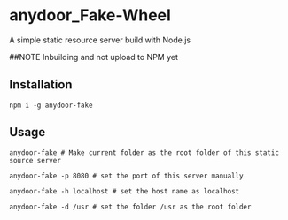 # anydoor_Fake-Wheel
A simple static resource server build with Node.js

##NOTE Inbuilding and not upload to NPM yet
## Installation
```
npm i -g anydoor-fake
```

## Usage
```
anydoor-fake # Make current folder as the root folder of this static source server

anydoor-fake -p 8080 # set the port of this server manually

anydoor-fake -h localhost # set the host name as localhost

anydoor-fake -d /usr # set the folder /usr as the root folder
```
